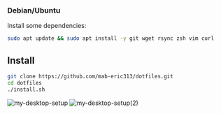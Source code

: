 ### Debian/Ubuntu
Install some dependencies:
```bash
sudo apt update && sudo apt install -y git wget rsync zsh vim curl
```

## Install 
```bash
git clone https://github.com/mab-eric313/dotfiles.git
cd dotfiles
./install.sh
```

![my-desktop-setup](https://github.com/user-attachments/assets/f4fa6cf9-90c8-47ab-9e7c-84da06de45e7)
![my-desktop-setup(2)](https://github.com/user-attachments/assets/6c2d3bf0-83cc-44a5-98f4-4ad803653645)
